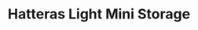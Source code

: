 ---
title: "Hatteras Light Mini Storage"
url: /buxton/hatteras-light-mini-storage/
shop: storage rental
---